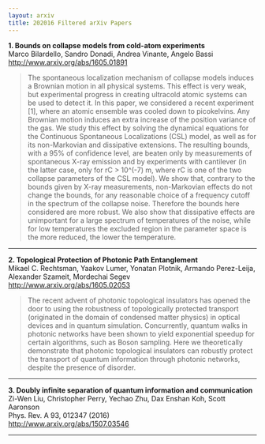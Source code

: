```yaml
---
layout: arxiv
title: 202016 Filtered arXiv Papers
---
```


**1.    Bounds on collapse models from cold-atom experiments**  
Marco Bilardello, Sandro Donadi, Andrea Vinante, Angelo Bassi  
http://www.arxiv.org/abs/1605.01891  
<blockquote>
<p>
The spontaneous localization mechanism of collapse models induces a Brownian motion in all physical systems. This effect is very weak, but experimental progress in creating ultracold atomic systems can be used to detect it. In this paper, we considered a recent experiment [1], where an atomic ensemble was cooled down to picokelvins. Any Brownian motion induces an extra increase of the position variance of the gas. We study this effect by solving the dynamical equations for the Continuous Spontaneous Localizations (CSL) model, as well as for its non-Markovian and dissipative extensions. The resulting bounds, with a 95% of confidence level, are beaten only by measurements of spontaneous X-ray emission and by experiments with cantilever (in the latter case, only for rC > 10^(-7) m, where rC is one of the two collapse parameters of the CSL model). We show that, contrary to the bounds given by X-ray measurements, non-Markovian effects do not change the bounds, for any reasonable choice of a frequency cutoff in the spectrum of the collapse noise. Therefore the bounds here considered are more robust. We also show that dissipative effects are unimportant for a large spectrum of temperatures of the noise, while for low temperatures the excluded region in the parameter space is the more reduced, the lower the temperature.
</p>
</blockquote>

------

**2.    Topological Protection of Photonic Path Entanglement**  
Mikael C. Rechtsman, Yaakov Lumer, Yonatan Plotnik, Armando Perez-Leija, Alexander Szameit, Mordechai Segev  
http://www.arxiv.org/abs/1605.02053  
<blockquote>
<p>
The recent advent of photonic topological insulators has opened the door to using the robustness of topologically protected transport (originated in the domain of condensed matter physics) in optical devices and in quantum simulation. Concurrently, quantum walks in photonic networks have been shown to yield exponential speedup for certain algorithms, such as Boson sampling. Here we theoretically demonstrate that photonic topological insulators can robustly protect the transport of quantum information through photonic networks, despite the presence of disorder.
</p>
</blockquote>

------

**3.    Doubly infinite separation of quantum information and communication**  
Zi-Wen Liu, Christopher Perry, Yechao Zhu, Dax Enshan Koh, Scott Aaronson  
Phys. Rev. A 93, 012347 (2016)  
http://www.arxiv.org/abs/1507.03546  
<blockquote>
<p>

</p>
</blockquote>

------

